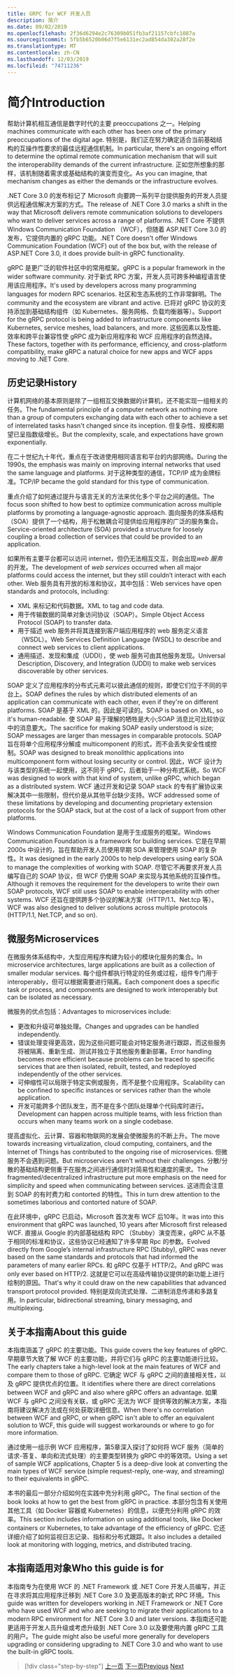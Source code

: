 ```yaml
---
title: GRPC for WCF 开发人员
description: 简介
ms.date: 09/02/2019
ms.openlocfilehash: 2f36d6294e2c76309b051fb3af21157cbfc1087a
ms.sourcegitcommit: 5fb5b6520b06d7f5e6131ec2ad854da302a28f2e
ms.translationtype: MT
ms.contentlocale: zh-CN
ms.lasthandoff: 12/03/2019
ms.locfileid: "74711236"
---
```

# <a name="introduction"></a><span data-ttu-id="9032f-103">简介</span><span class="sxs-lookup"><span data-stu-id="9032f-103">Introduction</span></span>

<span data-ttu-id="9032f-104">帮助计算机相互通信是数字时代的主要 preoccupations 之一。</span><span class="sxs-lookup"><span data-stu-id="9032f-104">Helping machines communicate with each other has been one of the primary preoccupations of the digital age.</span></span> <span data-ttu-id="9032f-105">特别是，我们正在努力确定适合当前基础结构的互操作性要求的最佳远程通信机制。</span><span class="sxs-lookup"><span data-stu-id="9032f-105">In particular, there's an ongoing effort to determine the optimal remote communication mechanism that will suit the interoperability demands of the current infrastructure.</span></span> <span data-ttu-id="9032f-106">正如您所想象的那样，该机制随着需求或基础结构的演变而变化。</span><span class="sxs-lookup"><span data-stu-id="9032f-106">As you can imagine, that mechanism changes as either the demands or the infrastructure evolves.</span></span>

<span data-ttu-id="9032f-107">.NET Core 3.0 的发布标记了 Microsoft 向要跨一系列平台提供服务的开发人员提供远程通信解决方案的方式。</span><span class="sxs-lookup"><span data-stu-id="9032f-107">The release of .NET Core 3.0 marks a shift in the way that Microsoft delivers remote communication solutions to developers who want to deliver services across a range of platforms.</span></span> <span data-ttu-id="9032f-108">.NET Core 不提供 Windows Communication Foundation （WCF），但随着 ASP.NET Core 3.0 的发布，它提供内置的 gRPC 功能。</span><span class="sxs-lookup"><span data-stu-id="9032f-108">.NET Core doesn't offer Windows Communication Foundation (WCF) out of the box but, with the release of ASP.NET Core 3.0, it does provide built-in gRPC functionality.</span></span>

<span data-ttu-id="9032f-109">gRPC 是更广泛的软件社区中的常用框架。</span><span class="sxs-lookup"><span data-stu-id="9032f-109">gRPC is a popular framework in the wider software community.</span></span> <span data-ttu-id="9032f-110">对于新式 RPC 方案，开发人员可跨多种编程语言使用该应用程序。</span><span class="sxs-lookup"><span data-stu-id="9032f-110">It's used by developers across many programming languages for modern RPC scenarios.</span></span> <span data-ttu-id="9032f-111">社区和生态系统的工作非常鲜明。</span><span class="sxs-lookup"><span data-stu-id="9032f-111">The community and the ecosystem are vibrant and active.</span></span> <span data-ttu-id="9032f-112">已将对 gRPC 协议的支持添加到基础结构组件（如 Kubernetes、服务网格、负载均衡器等）。</span><span class="sxs-lookup"><span data-stu-id="9032f-112">Support for the gRPC protocol is being added to infrastructure components like Kubernetes, service meshes, load balancers, and more.</span></span> <span data-ttu-id="9032f-113">这些因素以及性能、效率和跨平台兼容性使 gRPC 成为新应用程序和 WCF 应用程序的自然选择。</span><span class="sxs-lookup"><span data-stu-id="9032f-113">These factors, together with its performance, efficiency, and cross-platform compatibility, make gRPC a natural choice for new apps and WCF apps moving to .NET Core.</span></span>

## <a name="history"></a><span data-ttu-id="9032f-114">历史记录</span><span class="sxs-lookup"><span data-stu-id="9032f-114">History</span></span>

<span data-ttu-id="9032f-115">计算机网络的基本原则是除了一组相互交换数据的计算机，还不能实现一组相关的任务。</span><span class="sxs-lookup"><span data-stu-id="9032f-115">The fundamental principle of a computer network as nothing more than a group of computers exchanging data with each other to achieve a set of interrelated tasks hasn't changed since its inception.</span></span> <span data-ttu-id="9032f-116">但复杂性、规模和期望已呈指数级增长。</span><span class="sxs-lookup"><span data-stu-id="9032f-116">But the complexity, scale, and expectations have grown exponentially.</span></span>  

<span data-ttu-id="9032f-117">在二十世纪九十年代，重点在于改进使用相同语言和平台的内部网络。</span><span class="sxs-lookup"><span data-stu-id="9032f-117">During the 1990s, the emphasis was mainly on improving internal networks that used the same language and platforms.</span></span> <span data-ttu-id="9032f-118">对于这种类型的通信，TCP/IP 成为金牌标准。</span><span class="sxs-lookup"><span data-stu-id="9032f-118">TCP/IP became the gold standard for this type of communication.</span></span>

<span data-ttu-id="9032f-119">重点介绍了如何通过提升与语言无关的方法来优化多个平台之间的通信。</span><span class="sxs-lookup"><span data-stu-id="9032f-119">The focus soon shifted to how best to optimize communication across multiple platforms by promoting a language-agnostic approach.</span></span> <span data-ttu-id="9032f-120">面向服务的体系结构（SOA）提供了一个结构，用于松散耦合可提供给应用程序的广泛的服务集合。</span><span class="sxs-lookup"><span data-stu-id="9032f-120">Service-oriented architecture (SOA) provided a structure for loosely coupling a broad collection of services that could be provided to an application.</span></span>

<span data-ttu-id="9032f-121">如果所有主要平台都可以访问 internet，但仍无法相互交互，则会出现*web 服务*的开发。</span><span class="sxs-lookup"><span data-stu-id="9032f-121">The development of *web services* occurred when all major platforms could access the internet, but they still couldn’t interact with each other.</span></span> <span data-ttu-id="9032f-122">Web 服务具有开放的标准和协议，其中包括：</span><span class="sxs-lookup"><span data-stu-id="9032f-122">Web services have open standards and protocols, including:</span></span>

- <span data-ttu-id="9032f-123">XML 来标记和代码数据。</span><span class="sxs-lookup"><span data-stu-id="9032f-123">XML to tag and code data.</span></span>
- <span data-ttu-id="9032f-124">用于传输数据的简单对象访问协议（SOAP）。</span><span class="sxs-lookup"><span data-stu-id="9032f-124">Simple Object Access Protocol (SOAP) to transfer data.</span></span>
- <span data-ttu-id="9032f-125">用于描述 web 服务并将其连接到客户端应用程序的 web 服务定义语言（WSDL）。</span><span class="sxs-lookup"><span data-stu-id="9032f-125">Web Services Definition Language (WSDL) to describe and connect web services to client applications.</span></span>
- <span data-ttu-id="9032f-126">通用描述、发现和集成（UDDI），使 web 服务可由其他服务发现。</span><span class="sxs-lookup"><span data-stu-id="9032f-126">Universal Description, Discovery, and Integration (UDDI) to make web services discoverable by other services.</span></span>

<span data-ttu-id="9032f-127">SOAP 定义了应用程序的分布式元素可以彼此通信的规则，即使它们位于不同的平台上。</span><span class="sxs-lookup"><span data-stu-id="9032f-127">SOAP defines the rules by which distributed elements of an application can communicate with each other, even if they're on different platforms.</span></span> <span data-ttu-id="9032f-128">SOAP 是基于 XML 的，因此是可读的。</span><span class="sxs-lookup"><span data-stu-id="9032f-128">SOAP is based on XML, so it's human-readable.</span></span> <span data-ttu-id="9032f-129">使 SOAP 易于理解的牺牲是大小;SOAP 消息比可比较协议中的消息要大。</span><span class="sxs-lookup"><span data-stu-id="9032f-129">The sacrifice for making SOAP easily understood is size; SOAP messages are larger than messages in comparable protocols.</span></span> <span data-ttu-id="9032f-130">SOAP 旨在将单个应用程序分解成 multicomponent 的形式，而不会丢失安全性或控制。</span><span class="sxs-lookup"><span data-stu-id="9032f-130">SOAP was designed to break monolithic applications into multicomponent form without losing security or control.</span></span> <span data-ttu-id="9032f-131">因此，WCF 设计为与该类型的系统一起使用，这不同于 gRPC，后者始于一种分布式系统。</span><span class="sxs-lookup"><span data-stu-id="9032f-131">So WCF was designed to work with that kind of system, unlike gRPC, which began as a distributed system.</span></span> <span data-ttu-id="9032f-132">WCF 通过开发和记录 SOAP stack 的专有扩展协议来解决其中一些限制，但代价是从其他平台缺少支持。</span><span class="sxs-lookup"><span data-stu-id="9032f-132">WCF addressed some of these limitations by developing and documenting proprietary extension protocols for the SOAP stack, but at the cost of a lack of support from other platforms.</span></span>

<span data-ttu-id="9032f-133">Windows Communication Foundation 是用于生成服务的框架。</span><span class="sxs-lookup"><span data-stu-id="9032f-133">Windows Communication Foundation is a framework for building services.</span></span> <span data-ttu-id="9032f-134">它是在早期2000s 中设计的，旨在帮助开发人员使用早期 SOA 来管理使用 SOAP 的复杂性。</span><span class="sxs-lookup"><span data-stu-id="9032f-134">It was designed in the early 2000s to help developers using early SOA to manage the complexities of working with SOAP.</span></span> <span data-ttu-id="9032f-135">尽管它不再要求开发人员编写自己的 SOAP 协议，但 WCF 仍使用 SOAP 来实现与其他系统的互操作性。</span><span class="sxs-lookup"><span data-stu-id="9032f-135">Although it removes the requirement for the developers to write their own SOAP protocols, WCF still uses SOAP to enable interoperability with other systems.</span></span> <span data-ttu-id="9032f-136">WCF 还旨在提供跨多个协议的解决方案（HTTP/1.1、Net.tcp 等）。</span><span class="sxs-lookup"><span data-stu-id="9032f-136">WCF was also designed to deliver solutions across multiple protocols (HTTP/1.1, Net.TCP, and so on).</span></span>

## <a name="microservices"></a><span data-ttu-id="9032f-137">微服务</span><span class="sxs-lookup"><span data-stu-id="9032f-137">Microservices</span></span>

<span data-ttu-id="9032f-138">在微服务体系结构中，大型应用程序构建为较小的模块化服务的集合。</span><span class="sxs-lookup"><span data-stu-id="9032f-138">In microservice architectures, large applications are built as a collection of smaller modular services.</span></span> <span data-ttu-id="9032f-139">每个组件都执行特定的任务或过程，组件专门用于 interoperably，但可以根据需要进行隔离。</span><span class="sxs-lookup"><span data-stu-id="9032f-139">Each component does a specific task or process, and components are designed to work interoperably but can be isolated as necessary.</span></span>

<span data-ttu-id="9032f-140">微服务的优点包括：</span><span class="sxs-lookup"><span data-stu-id="9032f-140">Advantages to microservices include:</span></span>

- <span data-ttu-id="9032f-141">更改和升级可单独处理。</span><span class="sxs-lookup"><span data-stu-id="9032f-141">Changes and upgrades can be handled independently.</span></span>
- <span data-ttu-id="9032f-142">错误处理变得更高效，因为这些问题可能会对特定服务进行跟踪，而这些服务将被隔离、重新生成、测试并独立于其他服务重新部署。</span><span class="sxs-lookup"><span data-stu-id="9032f-142">Error handling becomes more efficient because problems can be traced to specific services that are then isolated, rebuilt, tested, and redeployed independently of the other services.</span></span>
- <span data-ttu-id="9032f-143">可伸缩性可以局限于特定实例或服务，而不是整个应用程序。</span><span class="sxs-lookup"><span data-stu-id="9032f-143">Scalability can be confined to specific instances or services rather than the whole application.</span></span>
- <span data-ttu-id="9032f-144">开发可能跨多个团队发生，而不是在多个团队处理单个代码库时进行。</span><span class="sxs-lookup"><span data-stu-id="9032f-144">Development can happen across multiple teams, with less friction than occurs when many teams work on a single codebase.</span></span>

<span data-ttu-id="9032f-145">提高虚拟化、云计算、容器和物联网的发展会使微服务的不断上升。</span><span class="sxs-lookup"><span data-stu-id="9032f-145">The move towards increasing virtualization, cloud computing, containers, and the Internet of Things has contributed to the ongoing rise of microservices.</span></span> <span data-ttu-id="9032f-146">但微服务不会遇到问题。</span><span class="sxs-lookup"><span data-stu-id="9032f-146">But microservices aren't without their challenges.</span></span> <span data-ttu-id="9032f-147">分散/分散的基础结构更侧重于在服务之间进行通信时对简易性和速度的需求。</span><span class="sxs-lookup"><span data-stu-id="9032f-147">The fragmented/decentralized infrastructure put more emphasis on the need for simplicity and speed when communicating between services.</span></span> <span data-ttu-id="9032f-148">这进而会注意到 SOAP 的有时费力和 contorted 的特性。</span><span class="sxs-lookup"><span data-stu-id="9032f-148">This in turn drew attention to the sometimes laborious and contorted nature of SOAP.</span></span>

<span data-ttu-id="9032f-149">在此环境中，gRPC 已启动，Microsoft 首次发布 WCF 后10年。</span><span class="sxs-lookup"><span data-stu-id="9032f-149">It was into this environment that gRPC was launched, 10 years after Microsoft first released WCF.</span></span> <span data-ttu-id="9032f-150">直接从 Google 的内部基础结构 RPC （Stubby）演变而来，gRPC 从不基于相同的标准和协议，这些协议已经通知了许多早期 Rpc 的参数。</span><span class="sxs-lookup"><span data-stu-id="9032f-150">Evolved directly from Google’s internal infrastructure RPC (Stubby), gRPC was never based on the same standards and protocols that had informed the parameters of many earlier RPCs.</span></span> <span data-ttu-id="9032f-151">和 gRPC 仅基于 HTTP/2。</span><span class="sxs-lookup"><span data-stu-id="9032f-151">And gRPC was only ever based on HTTP/2.</span></span> <span data-ttu-id="9032f-152">这就是它可以在高级传输协议提供的新功能上进行绘制的原因。</span><span class="sxs-lookup"><span data-stu-id="9032f-152">That's why it could draw on the new capabilities that advanced transport protocol provided.</span></span> <span data-ttu-id="9032f-153">特别是双向流式处理、二进制消息传递和多路复用。</span><span class="sxs-lookup"><span data-stu-id="9032f-153">In particular, bidirectional streaming, binary messaging, and multiplexing.</span></span>

## <a name="about-this-guide"></a><span data-ttu-id="9032f-154">关于本指南</span><span class="sxs-lookup"><span data-stu-id="9032f-154">About this guide</span></span>

<span data-ttu-id="9032f-155">本指南涵盖了 gRPC 的主要功能。</span><span class="sxs-lookup"><span data-stu-id="9032f-155">This guide covers the key features of gRPC.</span></span> <span data-ttu-id="9032f-156">早期章节大致了解 WCF 的主要功能，并将它们与 gRPC 的主要功能进行比较。</span><span class="sxs-lookup"><span data-stu-id="9032f-156">The early chapters take a high-level look at the main features of WCF and compare them to those of gRPC.</span></span> <span data-ttu-id="9032f-157">它确定 WCF 与 gRPC 之间的直接相关性，以及 gRPC 提供优点的位置。</span><span class="sxs-lookup"><span data-stu-id="9032f-157">It identifies where there are direct correlations between WCF and gRPC and also where gRPC offers an advantage.</span></span> <span data-ttu-id="9032f-158">如果 WCF 与 gRPC 之间没有关联，或 gRPC 无法为 WCF 提供等效的解决方案，本指南将建议解决方法或在何处获取详细信息。</span><span class="sxs-lookup"><span data-stu-id="9032f-158">When there's no correlation between WCF and gRPC, or when gRPC isn't able to offer an equivalent solution to WCF, this guide will suggest workarounds or where to go for more information.</span></span>

<span data-ttu-id="9032f-159">通过使用一组示例 WCF 应用程序，第5章深入探讨了如何将 WCF 服务（简单的请求-答复、单向和流式处理）的主要类型转换为 gRPC 中的等效项。</span><span class="sxs-lookup"><span data-stu-id="9032f-159">Using a set of sample WCF applications, Chapter 5 is a deep-dive look at converting the main types of WCF service (simple request-reply, one-way, and streaming) to their equivalents in gRPC.</span></span>

<span data-ttu-id="9032f-160">本书的最后一部分介绍如何在实践中充分利用 gRPC。</span><span class="sxs-lookup"><span data-stu-id="9032f-160">The final section of the book looks at how to get the best from gRPC in practice.</span></span> <span data-ttu-id="9032f-161">本部分包含有关使用其他工具（如 Docker 容器或 Kubernetes）的信息，以便充分利用 gRPC 的效率。</span><span class="sxs-lookup"><span data-stu-id="9032f-161">This section includes information on using additional tools, like Docker containers or Kubernetes, to take advantage of the efficiency of gRPC.</span></span> <span data-ttu-id="9032f-162">它还详细介绍了如何监视日志记录、指标和分布式跟踪。</span><span class="sxs-lookup"><span data-stu-id="9032f-162">It also includes a detailed look at monitoring with logging, metrics, and distributed tracing.</span></span>

## <a name="who-this-guide-is-for"></a><span data-ttu-id="9032f-163">本指南适用对象</span><span class="sxs-lookup"><span data-stu-id="9032f-163">Who this guide is for</span></span>

<span data-ttu-id="9032f-164">本指南专为在使用 WCF 的 .NET Framework 或 .NET Core 开发人员编写，并正在寻求将其应用程序迁移到 .NET Core 3.0 及更高版本的新式 RPC 环境。</span><span class="sxs-lookup"><span data-stu-id="9032f-164">This guide was written for developers working in .NET Framework or .NET Core who have used WCF and who are seeking to migrate their applications to a modern RPC environment for .NET Core 3.0 and later versions.</span></span> <span data-ttu-id="9032f-165">本指南还可能更适用于开发人员升级或考虑升级到 .NET Core 3.0 以及要使用内置 gRPC 工具的用户。</span><span class="sxs-lookup"><span data-stu-id="9032f-165">The guide might also be useful more generally for developers upgrading or considering upgrading to .NET Core 3.0 and who want to use the built-in gRPC tools.</span></span>

>[!div class="step-by-step"]
><span data-ttu-id="9032f-166">[上一页](index.md)
>[下一页](grpc-overview.md)</span><span class="sxs-lookup"><span data-stu-id="9032f-166">[Previous](index.md)
[Next](grpc-overview.md)</span></span>
